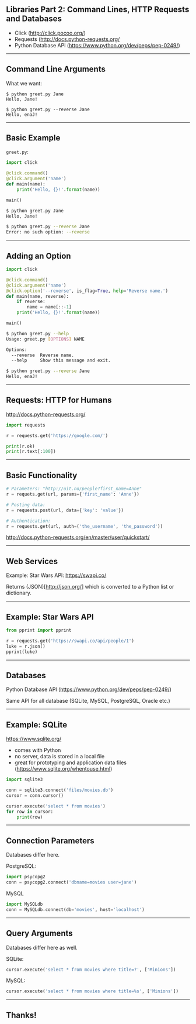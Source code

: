## Libraries Part 2: Command Lines, HTTP Requests and Databases

* Click (http://click.pocoo.org/)
* Requests (http://docs.python-requests.org/
* Python Database API (https://www.python.org/dev/peps/pep-0249/)


---
## Command Line Arguments

What we want:

```
$ python greet.py Jane
Hello, Jane!
```

```
$ python greet.py --reverse Jane
Hello, enaJ!
```


---
## Basic Example

`greet.py`:

```python
import click

@click.command()
@click.argument('name')
def main(name):
    print('Hello, {}!'.format(name))

main()
```

```bash
$ python greet.py Jane
Hello, Jane!
```

```bash
$ python greet.py --reverse Jane
Error: no such option: --reverse
```


---
## Adding an Option

```python
import click

@click.command()
@click.argument('name')
@click.option('--reverse', is_flag=True, help='Reverse name.')
def main(name, reverse):
    if reverse:
        name = name[::-1]
    print('Hello, {}!'.format(name))

main()
```

```bash
$ python greet.py --help
Usage: greet.py [OPTIONS] NAME

Options:
  --reverse  Reverse name.
  --help     Show this message and exit.
```

```bash
$ python greet.py --reverse Jane
Hello, enaJ!
```


---
## Requests: HTTP for Humans

http://docs.python-requests.org/

```python
import requests

r = requests.get('https://google.com/')

print(r.ok)
print(r.text[:100])
```


---
## Basic Functionality

```python
# Parameters: "http://uit.no/people?first_name=Anne"
r = requets.get(url, params={'first_name': 'Anne'})

# Posting data:
r = requests.post(url, data={'key': 'value'})

# Authentication:
r = requests.get(url, auth=('the_username', 'the_password'))
```

http://docs.python-requests.org/en/master/user/quickstart/


---
## Web Services

Example: Star Wars API: https://swapi.co/

Returns (JSON)[http://json.org/] which is converted to a Python list or dictionary.


---
## Example: Star Wars API

```python
from pprint import pprint

r = requests.get('https://swapi.co/api/people/1')
luke = r.json()
pprint(luke)
```


---
## Databases

Python Database API (https://www.python.org/dev/peps/pep-0249/)

Same API for all database (SQLite, MySQL, PostgreSQL, Oracle etc.)


---
## Example: SQLite

https://www.sqlite.org/

* comes with Python
* no server, data is stored in a local file
* great for prototyping and application data files (https://www.sqlite.org/whentouse.html)

```python
import sqlite3

conn = sqlite3.connect('files/movies.db')
cursor = conn.cursor()

cursor.execute('select * from movies')
for row in cursor:
    print(row)
```


---
## Connection Parameters

Databases differ here.

PostgreSQL:

```python
import psycopg2
conn = psycopg2.connect('dbname=movies user=jane')
```

MySQL

```python
import MySQLdb
conn = MySQLdb.connect(db='movies', host='localhost')
```


---
## Query Arguments

Databases differ here as well.

SQLite:

```python
cursor.execute('select * from movies where title=?', ['Minions'])
```

MySQL:

```python
cursor.execute('select * from movies where title=%s', ['Minions'])
```


---
## Thanks!
